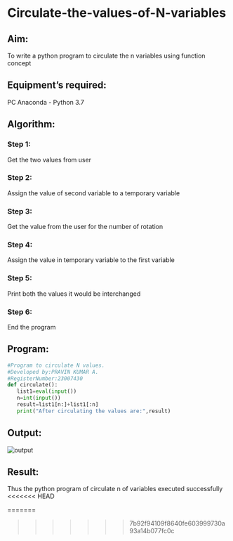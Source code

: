 # Circulate-the-values-of-N-variables
## Aim:
To write a python program to circulate the n variables using function concept
## Equipment’s required:
PC
Anaconda - Python 3.7
## Algorithm: 

### Step 1:
Get the two values from user 
### Step 2: 
Assign the value of second variable to a temporary variable
### Step 3: 
Get the value from the user for the number of rotation
### Step 4: 
Assign the value in temporary variable to the first variable
### Step 5: 
Print both the values it would be interchanged
### Step 6: 
End the program
## Program:
```python
#Program to circulate N values.
#Developed by:PRAVIN KUMAR A. 
#RegisterNumber:23007430
def circulate():
   list1=eval(input())
   n=int(input())
   result=list1[n:]+list1[:n]
   print("After circulating the values are:",result)

```


## Output:
![output](https://github.com/RAVENPRAVIN/Circulate-the-values-of-N-variables/assets/146820534/80a7a66c-9fd3-405a-ad7d-fc5f0b9580a1)


## Result:
Thus the python program of circulate n of variables executed successfully
<<<<<<< HEAD

=======
>>>>>>> 7b92f94109f8640fe603999730a93a14b077fc0c
